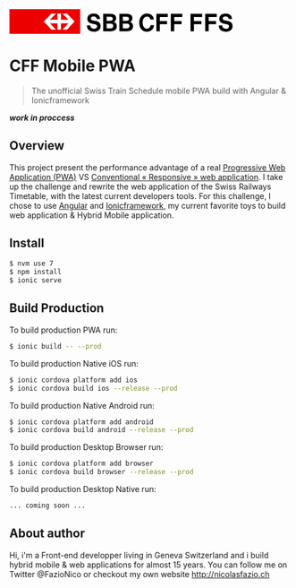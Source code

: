 <svg margin="0px" padding="0px;" height="auto" width="400px" class="mod_header_logo_content" viewBox="0 0 187 21" xmlns="http://www.w3.org/2000/svg">
  <g>
    <path d="M73.06 8.227c-.165-1.49-.993-2.17-2.667-2.17-1.427 0-2.314.658-2.314 1.71 0 .878.556 1.404 1.693 1.622l2.48.46c2.646.48 4.073 1.97 4.073 4.252 0 2.87-2.193 4.71-5.665 4.71-3.678 0-5.785-1.885-5.847-5.195h2.935c.186 1.907 1.073 2.72 3.037 2.72 1.51 0 2.584-.835 2.584-1.995 0-.92-.58-1.49-1.696-1.71l-2.25-.437c-2.875-.57-4.2-1.887-4.2-4.23 0-2.673 2.027-4.382 5.334-4.382 3.245 0 5.25 1.73 5.33 4.644H73.06zM84.594 3.89c3.015 0 4.73 1.36 4.73 3.724 0 1.294-.577 2.257-1.92 3.003 1.714.678 2.44 1.82 2.44 3.704 0 2.563-1.904 4.185-4.92 4.185h-6.49V3.89h6.16zm-.416 5.85c1.468 0 2.317-.613 2.317-1.644 0-1.182-.767-1.732-2.358-1.732h-2.81V9.74h2.85zm.124 6.29c1.716 0 2.564-.637 2.564-1.95 0-1.38-.828-1.997-2.708-1.997h-2.83v3.947h2.974zM98.194 3.89c3.015 0 4.73 1.36 4.73 3.724 0 1.294-.577 2.257-1.92 3.003 1.714.678 2.44 1.82 2.44 3.704 0 2.563-1.903 4.185-4.92 4.185H91.97V3.89h6.224zm-.416 5.85c1.468 0 2.316-.613 2.316-1.644 0-1.182-.766-1.732-2.357-1.732h-2.87V9.74h2.91zm.124 6.29c1.715 0 2.564-.637 2.564-1.95 0-1.38-.828-1.997-2.71-1.997h-2.89v3.947h3.036zM120.96 13.355c-.205 3.353-2.505 5.456-5.956 5.456-3.864 0-6.41-3-6.41-7.58 0-4.56 2.61-7.647 6.47-7.647 3.31 0 5.527 1.95 5.772 5.04h-2.853c-.33-1.665-1.295-2.477-2.897-2.477-2.177 0-3.595 1.97-3.595 5.062 0 3.047 1.398 5.063 3.534 5.063 1.767 0 2.75-.92 3.062-2.915h2.874zm4.89-6.837v3.44h6.08v2.544h-6.08v6.003h-2.878V3.89h9.553v2.628h-6.676zm12.04 0v3.44h6.158v2.544h-6.158v6.003h-2.877V3.89h9.635v2.628h-6.758zM154.414 6.518v3.44h6.22v2.544h-6.22v6.003h-2.898V3.89h9.717v2.628h-6.82zm12.293 0v3.44h6.18v2.544h-6.18v6.003h-2.902V3.89h9.68v2.628h-6.778zm16.73 1.71c-.166-1.492-.993-2.17-2.676-2.17-1.426 0-2.317.657-2.317 1.71 0 .877.56 1.403 1.698 1.62l2.49.46c2.654.482 4.082 1.973 4.082 4.254 0 2.87-2.2 4.71-5.682 4.71-3.69 0-5.8-1.885-5.862-5.195h2.94c.185 1.907 1.08 2.72 3.047 2.72 1.516 0 2.593-.835 2.593-1.995 0-.92-.58-1.49-1.698-1.71l-2.26-.437c-2.883-.57-4.208-1.887-4.208-4.23 0-2.673 2.028-4.382 5.345-4.382 3.255 0 5.268 1.73 5.35 4.644h-2.84z" fill="#000"></path>
    <path d="M0 0h59.233v20.603H0V0z" fill="#EC0000"></path>
    <path d="M35.186 17.02h3.75l-5.047-5.163h6.265v5.163h2.96v-5.163h6.267l-5.05 5.163h3.752l6.427-6.708-6.426-6.73h-3.752l5.05 5.185h-6.266V3.583h-2.96v5.184h-6.267l5.047-5.184h-3.75l-6.43 6.73 6.43 6.707" fill="#FFF"></path>
  </g>
</svg>

# CFF Mobile PWA
<blockquote>
The unofficial Swiss Train Schedule mobile PWA build with Angular & Ionicframework
</blockquote>

***work in proccess***

## Overview
This project present the performance advantage of a real [Progressive Web Application (PWA)](https://developers.google.com/web/progressive-web-apps/) VS [Conventional « Responsive » web application](https://en.wikipedia.org/wiki/Responsive_web_design). I take up the challenge and rewrite the web application of the Swiss Railways Timetable, with the latest current developers tools. For this challenge, I chose to use [Angular](https://angular.io/) and [Ionicframework](ionicframework.com), my current favorite toys to build web application & Hybrid Mobile application.

## Install

```bash
$ nvm use 7
$ npm install
$ ionic serve
```

## Build Production

To build production PWA run:

```bash
$ ionic build -- --prod
```

To build production Native iOS run:
```bash
$ ionic cordova platform add ios
$ ionic cordova build ios --release --prod
```

To build production Native Android run:
```bash
$ ionic cordova platform add android
$ ionic cordova build android --release --prod
```

To build production Desktop Browser run:
```bash
$ ionic cordova platform add browser
$ ionic cordova build browser --release --prod
```
To build production Desktop Native run:
```bash
... coming soon ...
```

## About author
Hi, i'm a Front-end developper living in Geneva Switzerland and i build hybrid mobile & web applications for almost 15 years. You can follow me on Twitter @FazioNico or checkout my own website http://nicolasfazio.ch
